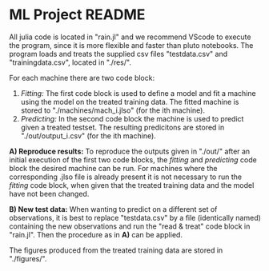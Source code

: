 # ML Project README

All julia code is located in "rain.jl" and we recommend VScode to execute the program, since it is more flexible and faster than pluto notebooks. The program loads and treats the supplied csv files "testdata.csv" and "trainingdata.csv", located in "./res/".

For each machine there are two code block:

1. *Fitting:*     The first code block is used to define a model and fit a machine using the model on the treated training data. The fitted machine is stored to "./machines/mach_i.jlso" (for the ith machine).
2. *Predicting:*  In the second code block the machine is used to predict given a treated testset. The resulting predicitons are stored in "./out/output_i.csv" (for the ith machine).

**A) Reproduce results:** To reproduce the outputs given in "./out/" after an initial execution of the first two code blocks, the *fitting* and *predicting* code block the desired machine can be run.
For machines where the corresponding .jlso file is already present it is not necessary to run the *fitting* code block, when given that the treated training data and the model have not been changed.

**B) New test data:** When wanting to predict on a different set of observations, it is best to replace "testdata.csv" by a file (identically named) containing the new observations and run the "read & treat" code block in "rain.jl". Then the procedure as in **A)** can be applied.

The figures produced from the treated training data are stored in "./figures/".

